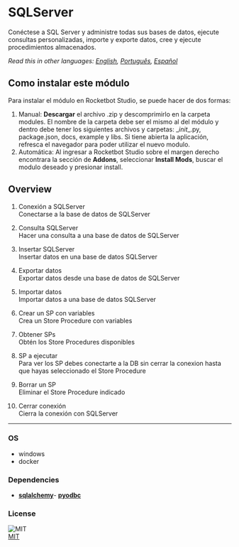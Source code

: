 # SQLServer
  
Conéctese a SQL Server y administre todas sus bases de datos, ejecute consultas personalizadas, importe y exporte datos, cree y ejecute procedimientos almacenados.  

*Read this in other languages: [English](README.md), [Português](README.pr.md), [Español](README.es.md)*

## Como instalar este módulo
  
Para instalar el módulo en Rocketbot Studio, se puede hacer de dos formas:
1. Manual: __Descargar__ el archivo .zip y descomprimirlo en la carpeta modules. El nombre de la carpeta debe ser el mismo al del módulo y dentro debe tener los siguientes archivos y carpetas: \__init__.py, package.json, docs, example y libs. Si tiene abierta la aplicación, refresca el navegador para poder utilizar el nuevo modulo.
2. Automática: Al ingresar a Rocketbot Studio sobre el margen derecho encontrara la sección de **Addons**, seleccionar **Install Mods**, buscar el modulo deseado y presionar install.  


## Overview


1. Conexión a SQLServer  
Conectarse a la base de datos de SQLServer

2. Consulta SQLServer  
Hacer una consulta a una base de datos de SQLServer

3. Insertar SQLServer  
Insertar datos en una base de datos SQLServer

4. Exportar datos  
Exportar datos desde una base de datos de SQLServer

5. Importar datos  
Importar datos a una base de datos SQLServer

6. Crear un SP con variables  
Crea un Store Procedure con variables

7. Obtener SPs  
Obtén los Store Procedures disponibles

8. SP a ejecutar  
Para ver los SP debes conectarte a la DB sin cerrar la conexion hasta que hayas seleccionado el Store Procedure

9. Borrar un SP  
Eliminar el Store Procedure indicado

10. Cerrar conexión  
Cierra la conexión con SQLServer  




----
### OS

- windows
- docker

### Dependencies
- [**sqlalchemy**](https://pypi.org/project/sqlalchemy/)- [**pyodbc**](https://pypi.org/project/pyodbc/)
### License
  
![MIT](https://camo.githubusercontent.com/107590fac8cbd65071396bb4d04040f76cde5bde/687474703a2f2f696d672e736869656c64732e696f2f3a6c6963656e73652d6d69742d626c75652e7376673f7374796c653d666c61742d737175617265)  
[MIT](http://opensource.org/licenses/mit-license.ph)